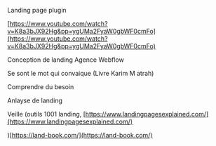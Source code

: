 Landing page plugin

[https://www.youtube.com/watch?v=K8a3bJX92Hg&pp=ygUMa2FyaW0gbWF0cmFo](https://www.youtube.com/watch?v=K8a3bJX92Hg&pp=ygUMa2FyaW0gbWF0cmFo)

Conception de landing Agence Webflow

Se sont le mot qui convaique (Livre Karim M atrah)

Comprendre du besoin

Anlayse de landing

Veille (outils 1001 landing, [https://www.landingpagesexplained.com/](https://www.landingpagesexplained.com/)

)[https://land-book.com/](https://land-book.com/)
